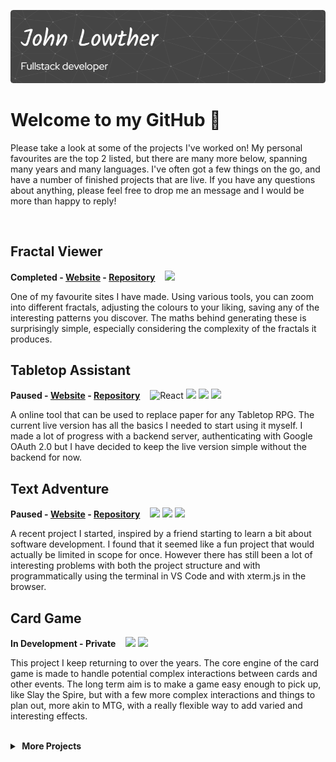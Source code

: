 <!-- Banner created with https://leviarista.github.io/github-profile-header-generator/ -->
<!-- Icons from https://devicon.dev/ -->

![Header](./github-header-image.png)

# Welcome to my GitHub 👋

Please take a look at some of the projects I've worked on! My personal favourites are the top 2 listed, but there are many more below, spanning many years and many languages. I've often got a few things on the go, and have a number of finished projects that are live. If you have any questions about anything, please feel free to drop me an message and I would be more than happy to reply!

<br>

## Fractal Viewer

__Completed -
[Website](https://quantumwarp.github.io/fractal-viewer/) -
[Repository](https://github.com/QuantumWarp/fractal-viewer)__
&nbsp;&nbsp;
<img height=20 src="https://cdn.jsdelivr.net/gh/devicons/devicon/icons/angularjs/angularjs-plain.svg" />

One of my favourite sites I have made. Using various tools, you can zoom into different fractals, adjusting the colours to your liking, saving any of the interesting patterns you discover. The maths behind generating these is surprisingly simple, especially considering the complexity of the fractals it produces.

## Tabletop Assistant

__Paused -
[Website](https://quantumwarp.github.io/tabletop-assistant/) -
[Repository](https://github.com/QuantumWarp/tabletop-assistant)__
&nbsp;&nbsp;
<img height=20 alt="React" src="https://cdn.jsdelivr.net/gh/devicons/devicon/icons/react/react-original.svg" />
<img height=20 src="https://cdn.jsdelivr.net/gh/devicons/devicon/icons/nodejs/nodejs-original.svg" />
<img height=20 src="https://cdn.jsdelivr.net/gh/devicons/devicon/icons/typescript/typescript-original.svg" />
<img height=20 src="https://cdn.jsdelivr.net/gh/devicons/devicon/icons/mongodb/mongodb-original.svg" />

A online tool that can be used to replace paper for any Tabletop RPG. The current live version has all the basics I needed to start using it myself. I made a lot of progress with a backend server, authenticating with Google OAuth 2.0 but I have decided to keep the live version simple without the backend for now.

## Text Adventure

__Paused -
[Website](https://quantumwarp.github.io/text-adventure/) -
[Repository](https://github.com/QuantumWarp/text-adventure)__
&nbsp;&nbsp;
<img height=20 src="https://cdn.jsdelivr.net/gh/devicons/devicon/icons/react/react-original.svg" />
<img height=20 src="https://cdn.jsdelivr.net/gh/devicons/devicon/icons/nodejs/nodejs-original.svg" />
<img height=20 src="https://cdn.jsdelivr.net/gh/devicons/devicon/icons/typescript/typescript-original.svg" />

A recent project I started, inspired by a friend starting to learn a bit about software development. I found that it seemed like a fun project that would actually be limited in scope for once. However there has still been a lot of interesting problems with both the project structure and with programmatically using the terminal in VS Code and with xterm.js in the browser.

## Card Game

__In Development -
Private__
  &nbsp;&nbsp;
<img height=20 src="https://cdn.jsdelivr.net/gh/devicons/devicon/icons/unity/unity-original.svg" />
<img height=20 src="https://cdn.jsdelivr.net/gh/devicons/devicon/icons/csharp/csharp-original.svg" />

This project I keep returning to over the years. The core engine of the card game is made to handle potential complex interactions between cards and other events. The long term aim is to make a game easy enough to pick up, like Slay the Spire, but with a few more complex interactions and things to plan out, more akin to MTG, with a really flexible way to add varied and interesting effects.

<br>

<details>
<summary><b>&nbsp;More Projects</b></summary>
<p>

## Stitch Patterns

__Completed -
[Website](https://quantumwarp.github.io/stitch-patterns/) -
[Repository](https://github.com/QuantumWarp/stitch-patterns)__
&nbsp;&nbsp;
<img height=20 src="https://cdn.jsdelivr.net/gh/devicons/devicon/icons/vuejs/vuejs-original.svg" />

A site to create simple patterns that can be used for knitting. A somewhat bespoke app, since it was made to provide a single person with a more convenient place to track their knitting progress and patterns.

## Portfolio

__Completed -
[Website](https://quantumwarp.github.io/portfolio/) -
[Repository](https://github.com/QuantumWarp/portfolio)__
&nbsp;&nbsp;
<img height=20 src="https://cdn.jsdelivr.net/gh/devicons/devicon/icons/vuejs/vuejs-original.svg" />

A simple portfolio site I used as a way to get in some Vue practice before a job where it was required. It is mostly kept up to date, but often needs another pass from time to time.

## Simple File Tagger

__Archived -
[Repository](https://github.com/QuantumWarp/simple-file-tagger)__
&nbsp;&nbsp;
<img height=20 src="https://cdn.jsdelivr.net/gh/devicons/devicon/icons/electron/electron-original.svg" />
<img height=20 src="https://cdn.jsdelivr.net/gh/devicons/devicon/icons/react/react-original.svg" />

An application to apply tags to files to organise documents or pictures within a flat file structure. Was good to get my initial React practice and skill up in Electron. I use it sometimes myself for my own files, but could do with some work and clean up. Use at your own risk!

## Maze Generator

__Archived -
[Repository](https://github.com/QuantumWarp/maze-generator)__
&nbsp;&nbsp;
<img height=20 src="https://cdn.jsdelivr.net/gh/devicons/devicon/icons/csharp/csharp-original.svg" />

A simple generator which was made to create some connected mazes for a potential game.

## MTG Card Organizer

__Archived -
[Repository](https://github.com/QuantumWarp/mtg-card-organizer)__
&nbsp;&nbsp;
<img height=20 src="https://cdn.jsdelivr.net/gh/devicons/devicon/icons/angularjs/angularjs-plain.svg" />
<img height=20 src="https://cdn.jsdelivr.net/gh/devicons/devicon/icons/csharp/csharp-original.svg" />
<img height=20 src="https://cdn.jsdelivr.net/gh/devicons/devicon/icons/sqlite/sqlite-original.svg" />

An early project, one of the first I created with authentication. I initially made it to organise my collection of MTG cards, but archived the project due to some issues with it's performance and also finding some more complete solutions out there that suited my needs.

</p>
</details>
